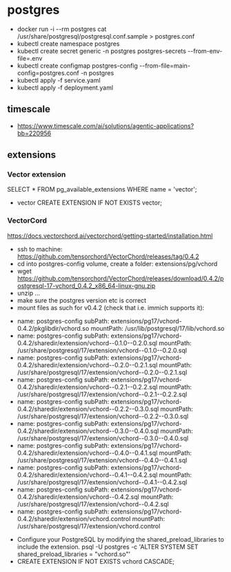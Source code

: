 # postgres

- docker run -i --rm postgres cat /usr/share/postgresql/postgresql.conf.sample > postgres.conf
- kubectl create namespace postgres
- kubectl create secret generic -n postgres postgres-secrets --from-env-file=.env
- kubectl create configmap postgres-config --from-file=main-config=postgres.conf -n postgres
- kubectl apply -f service.yaml
- kubectl apply -f deployment.yaml

## timescale
* https://www.timescale.com/ai/solutions/agentic-applications?bb=220956

## extensions

### Vector extension
SELECT * FROM pg_available_extensions WHERE name = 'vector'; 
* vector
CREATE EXTENSION IF NOT EXISTS vector;

### VectorCord
https://docs.vectorchord.ai/vectorchord/getting-started/installation.html

* ssh to machine: https://github.com/tensorchord/VectorChord/releases/tag/0.4.2 
* cd into postgres-config volume, create a folder: extensions/pg<version>/vchord
* wget https://github.com/tensorchord/VectorChord/releases/download/0.4.2/postgresql-17-vchord_0.4.2_x86_64-linux-gnu.zip
* unzip ...
* make sure the postgres version etc is correct
* mount files as such for v0.4.2 (check that i.e. immich supports it):

- name: postgres-config
    subPath: extensions/pg17/vchord-0.4.2/pkglibdir/vchord.so
    mountPath: /usr/lib/postgresql/17/lib/vchord.so
- name: postgres-config
    subPath: extensions/pg17/vchord-0.4.2/sharedir/extension/vchord--0.1.0--0.2.0.sql
    mountPath: /usr/share/postgresql/17/extension/vchord--0.1.0--0.2.0.sql
- name: postgres-config
    subPath: extensions/pg17/vchord-0.4.2/sharedir/extension/vchord--0.2.0--0.2.1.sql
    mountPath: /usr/share/postgresql/17/extension/vchord--0.2.0--0.2.1.sql
- name: postgres-config
    subPath: extensions/pg17/vchord-0.4.2/sharedir/extension/vchord--0.2.1--0.2.2.sql
    mountPath: /usr/share/postgresql/17/extension/vchord--0.2.1--0.2.2.sql
- name: postgres-config
    subPath: extensions/pg17/vchord-0.4.2/sharedir/extension/vchord--0.2.2--0.3.0.sql
    mountPath: /usr/share/postgresql/17/extension/vchord--0.2.2--0.3.0.sql
- name: postgres-config
    subPath: extensions/pg17/vchord-0.4.2/sharedir/extension/vchord--0.3.0--0.4.0.sql
    mountPath: /usr/share/postgresql/17/extension/vchord--0.3.0--0.4.0.sql
- name: postgres-config
    subPath: extensions/pg17/vchord-0.4.2/sharedir/extension/vchord--0.4.0--0.4.1.sql
    mountPath: /usr/share/postgresql/17/extension/vchord--0.4.0--0.4.1.sql
- name: postgres-config
    subPath: extensions/pg17/vchord-0.4.2/sharedir/extension/vchord--0.4.1--0.4.2.sql
    mountPath: /usr/share/postgresql/17/extension/vchord--0.4.1--0.4.2.sql
- name: postgres-config
    subPath: extensions/pg17/vchord-0.4.2/sharedir/extension/vchord--0.4.2.sql
    mountPath: /usr/share/postgresql/17/extension/vchord--0.4.2.sql
- name: postgres-config
    subPath: extensions/pg17/vchord-0.4.2/sharedir/extension/vchord.control
    mountPath: /usr/share/postgresql/17/extension/vchord.control

* Configure your PostgreSQL by modifying the shared_preload_libraries to include the extension.
psql -U postgres -c 'ALTER SYSTEM SET shared_preload_libraries = "vchord.so"'
* CREATE EXTENSION IF NOT EXISTS vchord CASCADE;